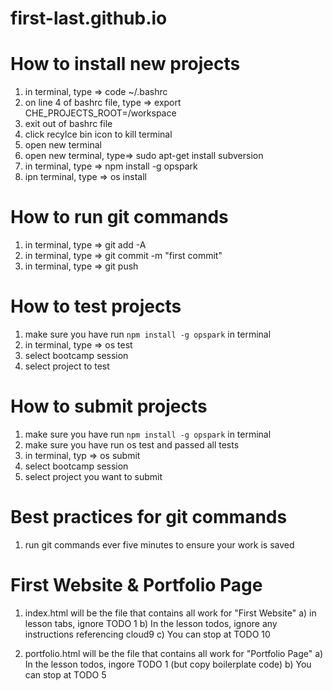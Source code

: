 # first-last.github.io

# How to install new projects
1) in terminal, type => code ~/.bashrc
2) on line 4 of bashrc file, type => export CHE_PROJECTS_ROOT=/workspace
3) exit out of bashrc file
4) click recylce bin icon to kill terminal
5) open new terminal
6) open new terminal, type=> sudo apt-get install subversion
7) in terminal, type => npm install -g opspark
8) ipn terminal, type => os install

# How to run git commands
1) in terminal, type => git add -A
2) in terminal, type => git commit -m "first commit"
3) in terminal, type => git push

# How to test projects
1) make sure you have run `npm install -g opspark` in terminal
2) in terminal, type => os test
3) select bootcamp session
4) select project to test

# How to submit projects
1) make sure you have run `npm install -g opspark` in terminal
2) make sure you have run os test and passed all tests
3) in terminal, typ => os submit
4) select bootcamp session
5) select project you want to submit

# Best practices for git commands
1) run git commands ever five minutes to ensure your work is saved

# First Website & Portfolio Page
1) index.html will be the file that contains all work for "First Website"
    a) in lesson tabs, ignore TODO 1
    b) In the lesson todos, ignore any instructions referencing cloud9
    c) You can stop at TODO 10

2) portfolio.html will be the file that contains all work for "Portfolio Page"
    a) In the lesson todos, ingore TODO 1 (but copy boilerplate code)
    b) You can stop at TODO 5
